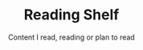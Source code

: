 ---
layout: shelf
title: Reading Shelf
subtitle: Content I read, reading or plan to read
full-width: true
lists:
  - title: Distributed System
    items:
      - title: Zookeeper
        link: https://www.usenix.org/legacy/event/atc10/tech/full_papers/Hunt.pdf
        year: 2023
      - title: Paxos Made Simple
        link: https://lamport.azurewebsites.net/pubs/paxos-simple.pdf
        year: 2022
      - title: Designing Data-Intensive Applications
        link: https://dataintensive.net/
  - title: Machine Learning
    items:
      - title: "Deep Learning From Scratch*"
        link: https://www.oreilly.com/library/view/deep-learning-from/9781492041405/
        year: 2023

  - title: Backend System Design
    items:
      - title: "The Bloom Paradox: When not to Use a Bloom Filter"
        link: https://drive.google.com/file/d/1luxcdZBCxo-ty9sgmEQ1rDs5AF4334-3/
        year: 2023

  - title: Decentralised Web & Crypto
    items:
      - title: "IPFS - Content Addressed, Versioned, P2P File System *"
        link: https://arxiv.org/pdf/1407.3561.pdf
        year: 2023
      - title: "Kademlia: A Peer-to-peer Information System Based on the XOR Metric"
        link: https://www.scs.stanford.edu/~dm/home/papers/kpos.pdf
      - title: "Mastering BlockChain"
        link: ""
      - title: "n2n: Layer 2 virtual network"
        link: https://luca.ntop.org/n2n.pdf
        year: 2022
        
---